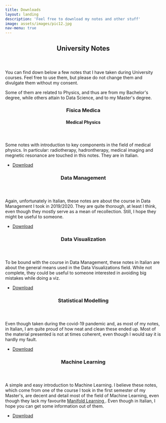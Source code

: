 ```yaml
---
title: Downloads
layout: landing
description: 'Feel free to download my notes and other stuff'
image: assets/images/pic12.jpg
nav-menu: true
---
```


<!-- Main -->
<div id="main">

<!-- One -->
<section id="one">
	<div class="inner">
		<header class="major">
			<h2>University Notes</h2>
		</header>
		<p>You can find down below a few notes that I have taken during University courses. Feel free to use them, but please do not change them and divulgate them without my consent. </p>
        <p>
        Some of them are related to Physics, and thus are from my Bachelor's degree, while others attain to Data Science, and to my Master's degree.
        </p>
	</div>
</section>

<!-- Two -->
<section id="two" class="spotlights">
	<section>
		<div class="content">
			<div class="inner">
				<header class="major">
					<h3>Fisica Medica</h3>
                                    <h4> Medical Physics</h4>
				</header>
				<p>Some notes with introduction to key components in the field of medical physics. In particular: radiotherapy, hadrontherapy, medical imaging and megnetic resonance are touched in this notes. They are in Italian.</p>
				<ul class="actions">
					<li><a href="assets/downloads/Appunti Medica.pdf" class="button">Download</a></li>
				</ul>
			</div>
		</div>
	</section>
	<section>
		<div class="content">
			<div class="inner">
				<header class="major">
					<h3>Data Management</h3>
				</header>
                <p>Again, unfortunately in Italian, these notes are about the course in Data Management I took in 2019/2020. They are quite thorough, at least I think, even though they mostly serve as a mean of recollection. Still, I hope they might be useful to someone.</p> 
				<ul class="actions">
                <li><a href="assets/downloads/Data Management.pdf" class="button">Download</a></li>
				</ul>
			</div>
		</div>
	</section>
	<section>
		<div class="content">
			<div class="inner">
				<header class="major">
					<h3>Data Visualization</h3>
				</header>
				<p>To be bound with the course in Data Management, these notes in Italian are about the general means used in the Data Visualizations field. While not complete, they could be useful to someone interested in avoiding big mistakes while doing a viz.</p>
				<ul class="actions">
                <li><a href="assets/downloads/Data Visualization.pdf" class="button">Download</a></li>
				</ul>
			</div>
		</div>
	</section>
        <section>
            <div class="content">
                <div class="inner">
                    <header class="major">
                        <h3>Statistical Modelling</h3>
                    </header>
                    <p>Even though taken during the covid-19 pandemic and, as most of my notes, in Italian, I am quite proud of how neat and clean these ended up. Most of the material presented is not at times coherent, even though I would say it is hardly my fault.</p>
                    <ul class="actions">
                    <li><a href="assets/downloads/Statistical Modelling.pdf" class="button">Download</a></li>
                    </ul>
                </div>
            </div>
        </section>
        <section>
            <div class="content">
                <div class="inner">
                    <header class="major">
                        <h3>Machine Learning</h3>
                    </header>
                    <p>A simple and easy introduction to Machine Learning. I believe these notes, which come from one of the course I took in the first semester of my Master's, are decent and detail most of the field of Machine Learning, even though they lack my favourite <a href ="https://scikit-learn.org/stable/modules/manifold.html"> Manifold Learning </a>. Even though in Italian, I hope you can get some information out of them.</p>
                    <ul class="actions">
                    <li><a href="assets/downloads/Statistical Modelling.pdf" class="button">Download</a></li>
                    </ul>
                </div>
            </div>
        </section>
</section>

</div>
